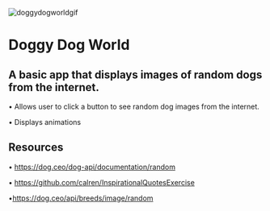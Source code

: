 ![doggydogworldgif](https://user-images.githubusercontent.com/59205692/139514552-dabd1dc9-5d73-41b1-a65b-f90e38302761.gif)
# Doggy Dog World

A basic app that displays images of random dogs from the internet. 
------------
• Allows user to click a button to see random dog images from the internet.

• Displays animations

Resources 
------------
• https://dog.ceo/dog-api/documentation/random

• https://github.com/calren/InspirationalQuotesExercise

•https://dog.ceo/api/breeds/image/random




